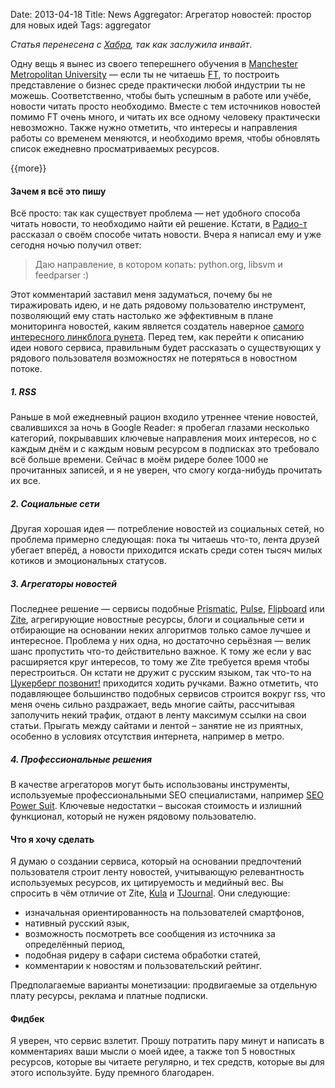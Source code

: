 Date: 2013-04-18
Title: News Aggregator: Агрегатор новостей: простор для новых идей 
Tags: aggregator

*Статья перенесена с [Хабра](http://habrahabr.ru/users/vonoiral/), так как заслужила инвайт*.

Одну вещь я вынес из своего теперешнего обучения в <a href="http://blog.vonoiral.com/post/my-universities">Manchester Metropolitan University</a> — если ты не читаешь <a href="http://www.ft.com/home/uk">FT</a>, то построить представление о бизнес среде практически любой индустрии ты не можешь. Соответственно, чтобы быть успешным в работе или учёбе, новости читать просто необходимо. Вместе с тем источников новостей помимо FT очень много, и читать их все одному человеку практически невозможно. Также нужно отметить, что интересы и направления работы со временем меняются, и необходимо время, чтобы обновлять список ежедневно просматриваемых ресурсов.

{{more}}

<h4>Зачем я всё это пишу</h4>
Всё просто: так как существует проблема — нет удобного способа читать новости, то необходимо найти ей решение. Кстати, <hh user="bobuk"/> в <a href="http://www.radio-t.com">Радио-т</a> рассказал о своём способе читать новости. Вчера я написал ему и уже сегодня ночью получил ответ: <blockquote>Даю направление, в котором копать: python.org, libsvm и feedparser :)</blockquote> Этот комментарий заставил меня задуматься, почему бы не тиражировать идею, и не дать рядовому пользователю инструмент, позволяющий ему стать настолько же эффективным в плане мониторинга новостей, каким является создатель наверное <a href="http://addmeto.cc">самого интересного линкблога рунета</a>.
Перед тем, как перейти к описанию идеи нового сервиса, правильным будет рассказать о существующих у рядового пользователя возможностях не потеряться в новостном потоке. <habracut/>

<h5>1. RSS</h5>
Раньше в мой ежедневный рацион входило утреннее чтение новостей, свалившихся за ночь в Google Reader: я пробегал глазами несколько категорий, покрывавших ключевые направления моих интересов, но с каждым днём и с каждым новым ресурсом в подписках это требовало всё больше времени. Сейчас в моём ридере более 1000 не прочитанных записей, и я не уверен, что смогу когда-нибудь прочитать их все.

<h5>2. Социальные сети </h5>
Другая хорошая идея — потребление новостей из социальных сетей, но проблема примерно следующая: пока ты читаешь что-то, лента друзей убегает вперёд, а новости приходится искать среди сотен тысяч милых котиков и эмоциональных статусов. 

<h5>3. Агрегаторы новостей</h5>
Последнее решение — сервисы подобные <a href="http://getprismatic.com">Prismatic</a>, <a href="https://www.pulse.me">Pulse</a>, <a href="http://flipboard.com">Flipboard</a> или <a href="http://www.zite.com">Zite</a>, агрегирующие новостные ресурсы, блоги и социальные сети и отбирающие на основании неких алгоритмов только самое лучшее и интересное. Проблема у них одна, но достаточно серьёзная — велик шанс пропустить что-то действительно важное. К тому же если у вас расширяется круг интересов, то тому же Zite требуется время чтобы перестроиться. Он кстати не дружит с русским языком, так что-то на <a href="http://www.siliconrus.com/">Цукерберг позвонит!</a> приходится ходить ручками. Важно отметить, что подавляющее большинство подобных сервисов строится вокруг rss, что меня очень сильно раздражает, ведь многие сайты, рассчитывая заполучить некий трафик, отдают в ленту максимум ссылки на свои статьи. Прыгать между сайтами и лентой – занятие не из приятных, особенно в условиях отсутствия интернета, например в метро.

<h5>4. Профессиональные решения</h5>
В качестве агрегаторов могут быть использованы инструменты, используемые профессиональными SEO специалистами, например <a href="http://www.link-assistant.com">SEO Power Suit</a>. Ключевые недостатки – высокая стоимость и излишний функционал, который не нужен рядовому пользователю.

<h4>Что я хочу сделать </h4>
Я думаю о создании сервиса, который на основании предпочтений пользователя строит ленту новостей, учитывающую релевантность используемых ресурсов, их цитируемость и медийный вес. 
Вы спросить в чём отличие от Zite, <a href="http://feelkula.com">Kula</a> и <a href="http://tjournal.ru">TJournal</a>. Они следующие: 
<ul>
	<li>изначальная ориентированность на пользователей смартфонов, </li>
	<li>нативный русский язык, </li>
	<li>возможность посмотреть все сообщения из источника за определённый период, </li>
	<li>подобная ридеру в сафари система обработки статей, </li>
	<li>комментарии к новостям и пользовательский рейтинг. </li></ul>
Предполагаемые варианты монетизации: продвигаемые за отдельную плату ресурсы, реклама и платные подписки.

<h4>Фидбек</h4>
Я уверен, что сервис взлетит. Прошу потратить пару минут и написать в комментариях ваши мысли о моей идее, а также топ 5 новостных ресурсов, которые вы читаете регулярно, и тех средств, которые вы для этого используйте. Буду премного благодарен.